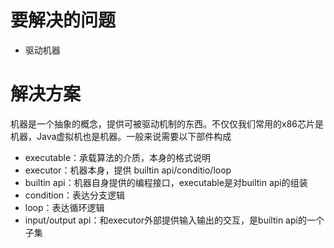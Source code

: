 # 要解决的问题

* 驱动机器

# 解决方案

机器是一个抽象的概念，提供可被驱动机制的东西。不仅仅我们常用的x86芯片是机器，Java虚拟机也是机器。一般来说需要以下部件构成

* executable：承载算法的介质，本身的格式说明
* executor：机器本身，提供 builtin api/conditio/loop
* builtin api：机器自身提供的编程接口，executable是对builtin api的组装
* condition：表达分支逻辑
* loop：表达循环逻辑
* input/output api：和executor外部提供输入输出的交互，是builtin api的一个子集

